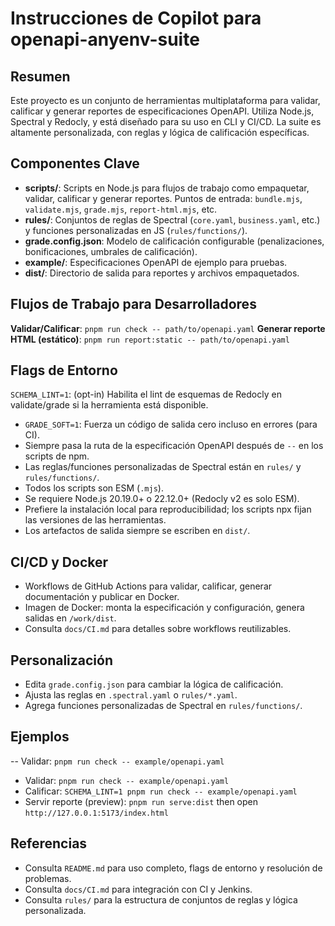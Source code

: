 # Instrucciones de Copilot para openapi-anyenv-suite

## Resumen
Este proyecto es un conjunto de herramientas multiplataforma para validar, calificar y generar reportes de especificaciones OpenAPI. Utiliza Node.js, Spectral y Redocly, y está diseñado para su uso en CLI y CI/CD. La suite es altamente personalizada, con reglas y lógica de calificación específicas.

## Componentes Clave
- **scripts/**: Scripts en Node.js para flujos de trabajo como empaquetar, validar, calificar y generar reportes. Puntos de entrada: `bundle.mjs`, `validate.mjs`, `grade.mjs`, `report-html.mjs`, etc.
- **rules/**: Conjuntos de reglas de Spectral (`core.yaml`, `business.yaml`, etc.) y funciones personalizadas en JS (`rules/functions/`).
- **grade.config.json**: Modelo de calificación configurable (penalizaciones, bonificaciones, umbrales de calificación).
- **example/**: Especificaciones OpenAPI de ejemplo para pruebas.
- **dist/**: Directorio de salida para reportes y archivos empaquetados.

## Flujos de Trabajo para Desarrolladores
 **Validar/Calificar**: `pnpm run check -- path/to/openapi.yaml`
 **Generar reporte HTML (estático)**: `pnpm run report:static -- path/to/openapi.yaml`

## Flags de Entorno
 `SCHEMA_LINT=1`: (opt-in) Habilita el lint de esquemas de Redocly en validate/grade si la herramienta está disponible.
- `GRADE_SOFT=1`: Fuerza un código de salida cero incluso en errores (para CI).
- Siempre pasa la ruta de la especificación OpenAPI después de `--` en los scripts de npm.
- Las reglas/funciones personalizadas de Spectral están en `rules/` y `rules/functions/`.
- Todos los scripts son ESM (`.mjs`).
- Se requiere Node.js 20.19.0+ o 22.12.0+ (Redocly v2 es solo ESM).
- Prefiere la instalación local para reproducibilidad; los scripts npx fijan las versiones de las herramientas.
- Los artefactos de salida siempre se escriben en `dist/`.

## CI/CD y Docker
- Workflows de GitHub Actions para validar, calificar, generar documentación y publicar en Docker.
- Imagen de Docker: monta la especificación y configuración, genera salidas en `/work/dist`.
- Consulta `docs/CI.md` para detalles sobre workflows reutilizables.

## Personalización
- Edita `grade.config.json` para cambiar la lógica de calificación.
- Ajusta las reglas en `.spectral.yaml` o `rules/*.yaml`.
- Agrega funciones personalizadas de Spectral en `rules/functions/`.

## Ejemplos
-- Validar: `pnpm run check -- example/openapi.yaml`
 - Validar: `pnpm run check -- example/openapi.yaml`
 - Calificar: `SCHEMA_LINT=1 pnpm run check -- example/openapi.yaml`
- Servir reporte (preview): `pnpm run serve:dist` then open `http://127.0.0.1:5173/index.html`

## Referencias
- Consulta `README.md` para uso completo, flags de entorno y resolución de problemas.
- Consulta `docs/CI.md` para integración con CI y Jenkins.
- Consulta `rules/` para la estructura de conjuntos de reglas y lógica personalizada.
